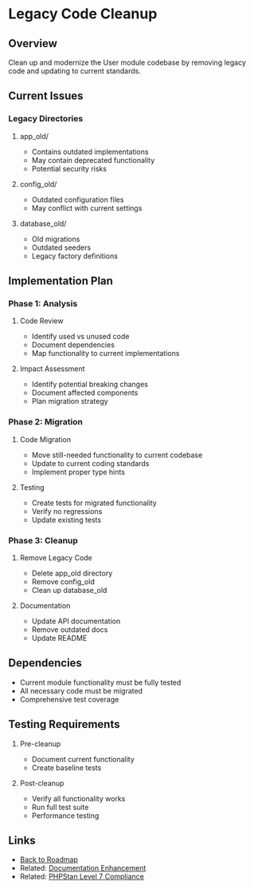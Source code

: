 # Legacy Code Cleanup

## Overview
Clean up and modernize the User module codebase by removing legacy code and updating to current standards.

## Current Issues

### Legacy Directories
1. app_old/
   - Contains outdated implementations
   - May contain deprecated functionality
   - Potential security risks

2. config_old/
   - Outdated configuration files
   - May conflict with current settings

3. database_old/
   - Old migrations
   - Outdated seeders
   - Legacy factory definitions

## Implementation Plan

### Phase 1: Analysis
1. Code Review
   - Identify used vs unused code
   - Document dependencies
   - Map functionality to current implementations

2. Impact Assessment
   - Identify potential breaking changes
   - Document affected components
   - Plan migration strategy

### Phase 2: Migration
1. Code Migration
   - Move still-needed functionality to current codebase
   - Update to current coding standards
   - Implement proper type hints

2. Testing
   - Create tests for migrated functionality
   - Verify no regressions
   - Update existing tests

### Phase 3: Cleanup
1. Remove Legacy Code
   - Delete app_old directory
   - Remove config_old
   - Clean up database_old

2. Documentation
   - Update API documentation
   - Remove outdated docs
   - Update README

## Dependencies
- Current module functionality must be fully tested
- All necessary code must be migrated
- Comprehensive test coverage

## Testing Requirements
1. Pre-cleanup
   - Document current functionality
   - Create baseline tests

2. Post-cleanup
   - Verify all functionality works
   - Run full test suite
   - Performance testing

## Links
- [Back to Roadmap](../../docs/roadmap.md)
- Related: [Documentation Enhancement](./documentation-enhancement.md)
- Related: [PHPStan Level 7 Compliance](./phpstan-level7-compliance.md)
